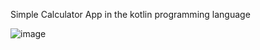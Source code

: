 Simple Calculator App in the kotlin programming language

![image](https://user-images.githubusercontent.com/66213277/215083845-9a079f3a-1c7f-48fd-b607-3b3963beee2a.png)

